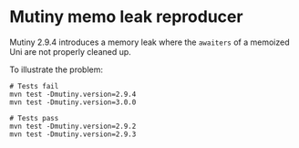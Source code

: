 # Mutiny memo leak reproducer

Mutiny 2.9.4 introduces a memory leak where the `awaiters` of a memoized Uni are not properly cleaned up.

To illustrate the problem:

```shell
# Tests fail
mvn test -Dmutiny.version=2.9.4
mvn test -Dmutiny.version=3.0.0
```

```shell
# Tests pass
mvn test -Dmutiny.version=2.9.2
mvn test -Dmutiny.version=2.9.3
```
